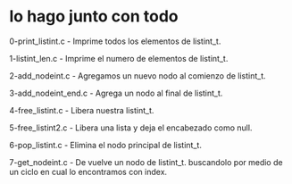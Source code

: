 # lo hago junto con todo

0-print_listint.c - Imprime todos los elementos de listint_t.

1-listint_len.c - Imprime el numero de elementos de listint_t.

2-add_nodeint.c - Agregamos un nuevo nodo al comienzo de listint_t.

3-add_nodeint_end.c - Agrega un nodo al final de listint_t.

 4-free_listint.c - Libera nuestra listint_t.

5-free_listint2.c - Libera una lista y deja el encabezado como null.

6-pop_listint.c - Elimina el nodo principal de listint_t.

7-get_nodeint.c -  De vuelve un nodo de listint_t. buscandolo por medio de un ciclo en cual lo encontramos con index.